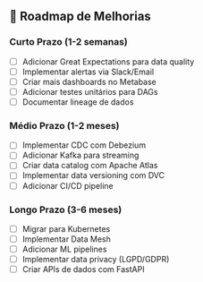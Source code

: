 ## 🎯 Roadmap de Melhorias

### Curto Prazo (1-2 semanas)
- [ ] Adicionar Great Expectations para data quality
- [ ] Implementar alertas via Slack/Email
- [ ] Criar mais dashboards no Metabase
- [ ] Adicionar testes unitários para DAGs
- [ ] Documentar lineage de dados

### Médio Prazo (1-2 meses)
- [ ] Implementar CDC com Debezium
- [ ] Adicionar Kafka para streaming
- [ ] Criar data catalog com Apache Atlas
- [ ] Implementar data versioning com DVC
- [ ] Adicionar CI/CD pipeline

### Longo Prazo (3-6 meses)
- [ ] Migrar para Kubernetes
- [ ] Implementar Data Mesh
- [ ] Adicionar ML pipelines
- [ ] Implementar data privacy (LGPD/GDPR)
- [ ] Criar APIs de dados com FastAPI
